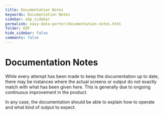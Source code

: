 ```yaml
---
title: Documentation Notes
keywords: Documentation Notes
sidebar: edp_sidebar
permalink: easy-data-porter/documentation-notes.html
folder: EDP
hide_sidebar: false
comments: false
---
```


# Documentation Notes

 

While every attempt has been made to keep the documentation up to date, there may be instances where the actual screens or output do not exactly match with what has been given here. This is generally due to ongoing continuous improvement in the product.

In any case, the documentation should be able to explain how to operate and what kind of output to expect.
